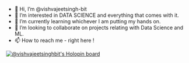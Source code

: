 - 👋 Hi, I’m @vishvajeetsingh-bit
- 👀 I’m interested in DATA SCIENCE and everything that comes with it.
- 🌱 I’m currently learning whichever I am putting my hands on.
- 💞️ I’m looking to collaborate on projects relating with Data Science and ML.
- 📫 How to reach me - right here !

[![@vishvajeetsinghbit's Holopin board](https://holopin.me/vishvajeetsinghbit)](https://holopin.io/@vishvajeetsinghbit)
<!---
vishvajeetsingh-bit/vishvajeetsingh-bit is a ✨ special ✨ repository because its `README.md` (this file) appears on your GitHub profile.
You can click the Preview link to take a look at your changes.
--->
